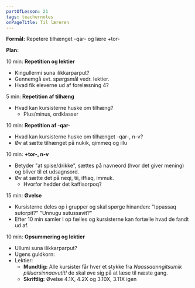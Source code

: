```yaml
---
partOfLesson: 21
tags: teachernotes
onPageTitle: Til læreren
---
```

**Formål:** Repetere tilhænget -qar- og lære +tor-

**Plan:**

10 min: **Repetition og lektier**

- Kingullermi suna ilikkarparput?
- Gennemgå evt. spørgsmål vedr. lektier.
- Hvad fik eleverne ud af forelæsning 4?

5 min: **Repetition af tilhæng**

- Hvad kan kursisterne huske om tilhæng?
    - Plus/minus, ordklasser

10 min: **Repetition af -qar-**

- Hvad kan kursisterne huske om tilhænget -qar-, n-v?
- Øv at sætte tilhænget på nukik, qimmeq og illu

10 min: **+tor-, n-v**

- Betyder "at spise/drikke", sættes på navneord (hvor det giver mening) og bliver til et udsagnsord.
- Øv at sætte det på neqi, tii, iffiaq, immuk.
    - Hvorfor hedder det kaffisorpoq?

15 min: **Øvelse**

- Kursisterne deles op i grupper og skal spørge hinanden: "Ippassaq sutorpit?" "Unnugu sutussavit?"
- Efter 10 min samler I op fælles og kursisterne kan fortælle hvad de fandt ud af.

10 min: **Opsummering og lektier**

- Ullumi suna ilikkarparput?
- Ugens guldkorn: 
- Lektier:
    - **Mundtlig:** Alle kursister får hver et stykke fra *Naassaanngitsumik pilluarsinnaavutit!* de skal øve sig på at læse til næste gang.
    - **Skriftlig:** Øvelse 4.1X, 4.2X og 3.10X, 3.11X igen